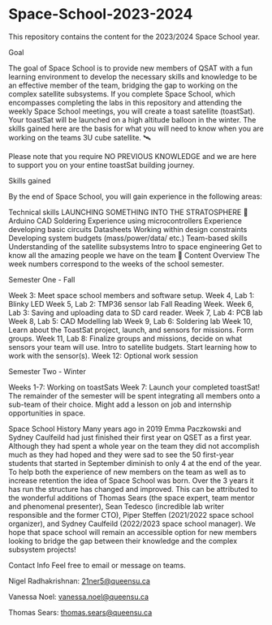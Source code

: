 # Space-School-2023-2024

This repository contains the content for the 2023/2024 Space School year.

Goal

The goal of Space School is to provide new members of QSAT with a fun learning environment to develop the necessary skills and knowledge to be an effective member of the team, bridging the gap to working on the complex satellite subsystems. If you complete Space School, which encompasses completing the labs in this repository and attending the weekly Space School meetings, you will create a toast satellite (toastSat). Your toastSat will be launched on a high altitude balloon in the winter. The skills gained here are the basis for what you will need to know when you are working on the teams 3U cube satellite. 🛰️

Please note that you require NO PREVIOUS KNOWLEDGE and we are here to support you on your entine toastSat building journey.

Skills gained

By the end of Space School, you will gain experience in the following areas:

Technical skills
LAUNCHING SOMETHING INTO THE STRATOSPHERE 🚀
Arduino
CAD
Soldering
Experience using microcontrollers
Experience developing basic circuits
Datasheets
Working within design constraints
Developing system budgets (mass/power/data/ etc.)
Team-based skills
Understanding of the satellite subsystems
Intro to space engineering
Get to know all the amazing people we have on the team 🙂
Content Overview
The week numbers correspond to the weeks of the school semester.

Semester One - Fall

Week 3: Meet space school members and software setup.
Week 4, Lab 1: Blinky LED
Week 5, Lab 2: TMP36 sensor lab
Fall Reading Week.
Week 6, Lab 3: Saving and uploading data to SD card reader.
Week 7, Lab 4: PCB lab
Week 8, Lab 5: CAD Modelling lab
Week 9, Lab 6: Soldering lab
Week 10, Learn about the ToastSat project, launch, and sensors for missions. Form groups. 
Week 11, Lab 8: Finalize groups and missions, decide on what sensors your team will use. Intro to satellite budgets. Start learning how to work with the sensor(s). 
Week 12: Optional work session

Semester Two - Winter

Weeks 1-7: Working on toastSats
Week 7: Launch your completed toastSat!
The remainder of the semester will be spent integrating all members onto a sub-team of their choice. Might add a lesson on job and internship opportunities in space.


Space School History
Many years ago in 2019 Emma Paczkowski and Sydney Caulfeild had just finished their first year on QSET as a first year. Although they had spent a whole year on the team they did not accomplish much as they had hoped and they were sad to see the 50 first-year students that started in September diminish to only 4 at the end of the year. To help both the experience of new members on the team as well as to increase retention the idea of Space School was born. Over the 3 years it has run the structure has changed and improved. This can be attributed to the wonderful additions of Thomas Sears (the space expert, team mentor and phenomenal presenter), Sean Tedesco (incredible lab writer responsible and the former CTO), Piper Steffen (2021/2022 space school organizer), and Sydney Caulfeild (2022/2023 space school manager). We hope that space school will remain an accessible option for new members looking to bridge the gap between their knowledge and the complex subsystem projects!

Contact Info
Feel free to email or message on teams.

Nigel Radhakrishnan: 21ner5@queensu.ca

Vanessa Noel: vanessa.noel@queensu.ca

Thomas Sears: thomas.sears@queensu.ca

